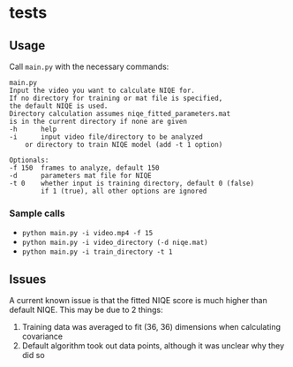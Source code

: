 # tests
## Usage
Call `main.py` with the necessary commands:
```
main.py
Input the video you want to calculate NIQE for.
If no directory for training or mat file is specified,
the default NIQE is used.
Directory calculation assumes niqe_fitted_parameters.mat
is in the current directory if none are given
-h      help
-i      input video file/directory to be analyzed
    or directory to train NIQE model (add -t 1 option)

Optionals:
-f 150  frames to analyze, default 150
-d      parameters mat file for NIQE
-t 0    whether input is training directory, default 0 (false)
        if 1 (true), all other options are ignored
```

### Sample calls
- `python main.py -i video.mp4 -f 15`
- `python main.py -i video_directory (-d niqe.mat)`
- `python main.py -i train_directory -t 1`

## Issues
A current known issue is that the fitted NIQE score is much higher than default NIQE. This may be due to 2 things:
1. Training data was averaged to fit (36, 36) dimensions when calculating covariance
2. Default algorithm took out data points, although it was unclear why they did so
